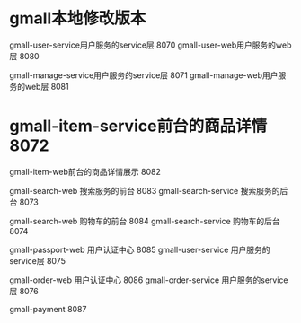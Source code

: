 # gmall本地修改版本

gmall-user-service用户服务的service层 8070
gmall-user-web用户服务的web层 8080

gmall-manage-service用户服务的service层 8071
gmall-manage-web用户服务的web层 8081

# gmall-item-service前台的商品详情 8072
gmall-item-web前台的商品详情展示 8082

gmall-search-web  搜索服务的前台 8083
gmall-search-service  搜索服务的后台 8073


gmall-search-web  购物车的前台 8084
gmall-search-service  购物车的后台 8074


gmall-passport-web 用户认证中心 8085
gmall-user-service 用户服务的service层 8075


gmall-order-web 用户认证中心 8086
gmall-order-service 用户服务的service层 8076


gmall-payment    8087